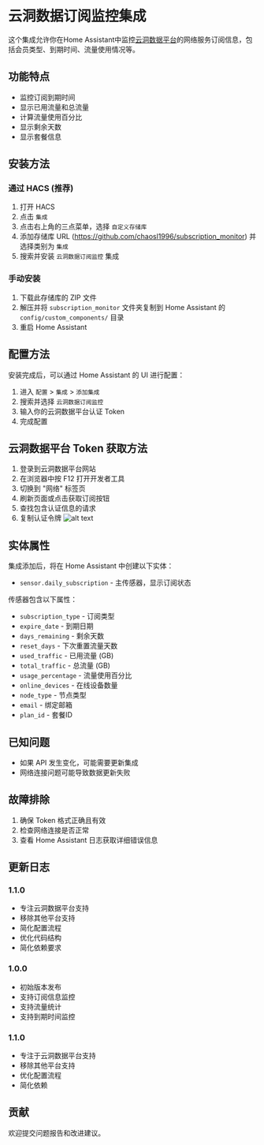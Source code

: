 # 云洞数据订阅监控集成

这个集成允许你在Home Assistant中监控[云洞数据平台](https://yundong.xn--xhq8sm16c5ls.com/#/register?code=NXp1KlCC)的网络服务订阅信息，包括会员类型、到期时间、流量使用情况等。

## 功能特点

- 监控订阅到期时间
- 显示已用流量和总流量
- 计算流量使用百分比
- 显示剩余天数
- 显示套餐信息

## 安装方法

### 通过 HACS (推荐)

1. 打开 HACS
2. 点击 `集成`
3. 点击右上角的三点菜单，选择 `自定义存储库`
4. 添加存储库 URL (https://github.com/chaosl1996/subscription_monitor) 并选择类别为 `集成`
5. 搜索并安装 `云洞数据订阅监控` 集成

### 手动安装

1. 下载此存储库的 ZIP 文件
2. 解压并将 `subscription_monitor` 文件夹复制到 Home Assistant 的 `config/custom_components/` 目录
3. 重启 Home Assistant

## 配置方法

安装完成后，可以通过 Home Assistant 的 UI 进行配置：

1. 进入 `配置` > `集成` > `添加集成`
2. 搜索并选择 `云洞数据订阅监控`
3. 输入你的云洞数据平台认证 Token
4. 完成配置

## 云洞数据平台 Token 获取方法

1. 登录到云洞数据平台网站
2. 在浏览器中按 F12 打开开发者工具
3. 切换到 "网络" 标签页
4. 刷新页面或点击获取订阅按钮
5. 查找包含认证信息的请求
6. 复制认证令牌
![alt text]([path_to_your_image/image_file.jpg](https://github.com/chaosl1996/subscription_monitor/blob/main/Snipaste_2025-09-29_21-13-31.png))

## 实体属性

集成添加后，将在 Home Assistant 中创建以下实体：

- `sensor.daily_subscription` - 主传感器，显示订阅状态

传感器包含以下属性：

- `subscription_type` - 订阅类型
- `expire_date` - 到期日期
- `days_remaining` - 剩余天数
- `reset_days` - 下次重置流量天数
- `used_traffic` - 已用流量 (GB)
- `total_traffic` - 总流量 (GB)
- `usage_percentage` - 流量使用百分比
- `online_devices` - 在线设备数量
- `node_type` - 节点类型
- `email` - 绑定邮箱
- `plan_id` - 套餐ID

## 已知问题

- 如果 API 发生变化，可能需要更新集成
- 网络连接问题可能导致数据更新失败

## 故障排除

1. 确保 Token 格式正确且有效
2. 检查网络连接是否正常
3. 查看 Home Assistant 日志获取详细错误信息

## 更新日志

### 1.1.0
- 专注云洞数据平台支持
- 移除其他平台支持
- 简化配置流程
- 优化代码结构
- 简化依赖要求

### 1.0.0
- 初始版本发布
- 支持订阅信息监控
- 支持流量统计
- 支持到期时间监控

### 1.1.0
- 专注于云洞数据平台支持
- 移除其他平台支持
- 优化配置流程
- 简化依赖

## 贡献

欢迎提交问题报告和改进建议。
